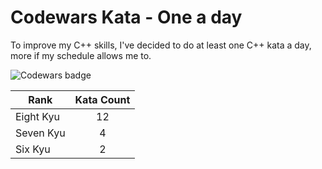 # Codewars Kata - One a day
To improve my C++ skills, I've decided to do at least one C++ kata a day, more if my schedule allows me to. 

![Codewars badge](https://www.codewars.com/users/octaviusGold/badges/large)


| Rank      | Kata Count |
|-----------|:----------:|
| Eight Kyu |     12     |
| Seven Kyu |      4     |
|  Six Kyu  |      2     |

